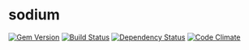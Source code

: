 sodium
======

[![Gem Version](https://badge.fury.io/rb/sodium.png)](http://badge.fury.io/rb/sodium)
[![Build Status](https://travis-ci.org/stouset/sodium.png)](https://travis-ci.org/stouset/sodium)
[![Dependency Status](https://gemnasium.com/stouset/sodium.png)](https://gemnasium.com/stouset/sodium)
[![Code Climate](https://codeclimate.com/github/stouset/sodium.png)](https://codeclimate.com/github/stouset/sodium)
